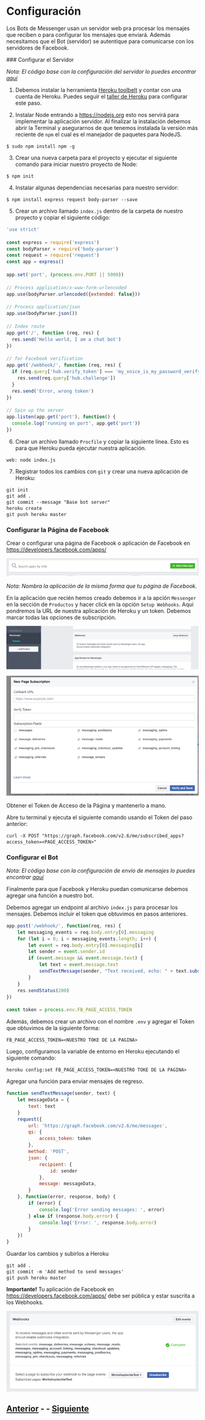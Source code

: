 # Configuración

Los Bots de Messenger usan un servidor web pra procesar los mensajes que reciben o para configurar los mensajes que enviará. Además necesitamos que el Bot (servidor) se autentique para comunicarse con los servidores de Facebook.


### Configurar el Servidor

*Nota: El código base con la configuración del servidor lo puedes encontrar [aquí](https://github.com/LuisBurgos/workshoptechie/tree/master)*

1. Debemos instalar la herramienta [Heroku toolbelt](https://toolbelt.heroku.com) y contar con una cuenta de Heroku. Puedes seguír el [taller de Heroku](https://github.com/AdrianLeyva/workshop-technology/blob/master/Talleres/heroku/PAGE3.md) para configurar este paso.

2. Instalar Node entrando a https://nodejs.org esto nos servirá para implementar la aplicación servidor. Al finalizar la instalación debemos abrir la Terminal y asegurarnos de que tenemos instalada la versión más reciente de `npm` el cual es el manejador de paquetes para NodeJS.

  ```
  $ sudo npm install npm -g
  ```

3. Crear una nueva carpeta para el proyecto y ejecutar el siguiente comando para iniciar nuestro proyecto de Node:

  ```
  $ npm init
  ```

4. Instalar algunas dependencias necesarias para nuestro servidor:

  ```
  $ npm install express request body-parser --save
  ```

5. Crear un archivo llamado `index.js` dentro de la carpeta de nuestro proyecto y copiar el siguiente código:

  ```javascript
  'use strict'

  const express = require('express')
  const bodyParser = require('body-parser')
  const request = require('request')
  const app = express()

  app.set('port', (process.env.PORT || 5000))

  // Process application/x-www-form-urlencoded
  app.use(bodyParser.urlencoded({extended: false}))

  // Process application/json
  app.use(bodyParser.json())

  // Index route
  app.get('/', function (req, res) {
    res.send('Hello world, I am a chat bot')
  })

  // for Facebook verification
  app.get('/webhook/', function (req, res) {
    if (req.query['hub.verify_token'] === 'my_voice_is_my_password_verify_me') {
      res.send(req.query['hub.challenge'])
    }
    res.send('Error, wrong token')
  })

  // Spin up the server
  app.listen(app.get('port'), function() {
    console.log('running on port', app.get('port'))
  })
  ```

6. Crear un archivo llamado `Procfile` y copiar la siguiente línea. Esto es para que Heroku pueda ejecutar nuestra aplicación.

  ```
  web: node index.js
  ```

7. Registrar todos los cambios con `git` y crear una nueva aplicación de Heroku:

  ```
  git init
  git add .
  git commit --message "Base bot server"
  heroku create
  git push heroku master
  ```

### Configurar la Página de Facebook

Crear o configurar una página de Facebook o aplicación de Facebook en https://developers.facebook.com/apps/

![Configure App](assets/setup-fb-app.png)

*Nota: Nombra la aplicación de la misma forma que tu página de Facebook.*

En la aplicación que recién hemos creado debemos ir a la apción `Messenger` en la sección de `Productos` y hacer click en la opción `Setup Webhooks`. Aquí pondremos la URL de nuestra aplicación de Heroku y un token. Debemos marcar todas las opciones de subscripción.

![Setup Webhooks](assets/setup-fb-webhook-0.png)

![Setup Webhooks](assets/setup-fb-webhook.png)

Obtener el Token de Acceso de la Página y mantenerlo a mano.

Abre tu terminal y ejecuta el siguiente comando usando el Token del paso anterior:

  ```
  curl -X POST "https://graph.facebook.com/v2.6/me/subscribed_apps?access_token=<PAGE_ACCESS_TOKEN>"
  ```

### Configurar el Bot

*Nota: El código base con la configuración de envío de mensajes lo puedes encontrar [aquí](https://github.com/LuisBurgos/workshoptechie/tree/first-version)*

Finalmente para que Facebook y Heroku puedan comunicarse debemos agregar una función a nuestro bot.

Debemos agregar un endpoint al archivo `index.js` para procesar los mensajes. Debemos incluir el token que obtuvimos en pasos anteriores.

```javascript
app.post('/webhook/', function(req, res) {
    let messaging_events = req.body.entry[0].messaging
    for (let i = 0; i < messaging_events.length; i++) {
        let event = req.body.entry[0].messaging[i]
        let sender = event.sender.id
        if (event.message && event.message.text) {
            let text = event.message.text
            sendTextMessage(sender, "Text received, echo: " + text.substring(0, 200))
        }
    }
    res.sendStatus(200)
})

const token = process.env.FB_PAGE_ACCESS_TOKEN
```

Además, debemos crear un archivo con el nombre `.env` y agregar el Token que obtuvimos de la siguiente forma:

    FB_PAGE_ACCESS_TOKEN=<NUESTRO TOKE DE LA PAGINA>


Luego, configuramos la variable de entorno en Heroku ejecutando el siguiente comando:

    heroku config:set FB_PAGE_ACCESS_TOKEN=<NUESTRO TOKE DE LA PAGINA>

Agregar una función para enviar mensajes de regreso.

```javascript
function sendTextMessage(sender, text) {
    let messageData = {
        text: text
    }
    request({
        url: 'https://graph.facebook.com/v2.6/me/messages',
        qs: {
            access_token: token
        },
        method: 'POST',
        json: {
            recipient: {
                id: sender
            },
            message: messageData,
        }
    }, function(error, response, body) {
        if (error) {
            console.log('Error sending messages: ', error)
        } else if (response.body.error) {
            console.log('Error: ', response.body.error)
        }
    })
}
```

Guardar los cambios y subirlos a Heroku

  ```
  git add .
  git commit -m 'Add method to send messages'
  git push heroku master
  ```

**Importante!** Tu aplicación de Facebook en https://developers.facebook.com/apps/ debe ser pública y estar suscrita a los Webhooks.

![Setup Subscription](assets/setup-bot-subs.png)

## [Anterior](PAGE2.md) - - [Siguiente](PAGE4.md)

